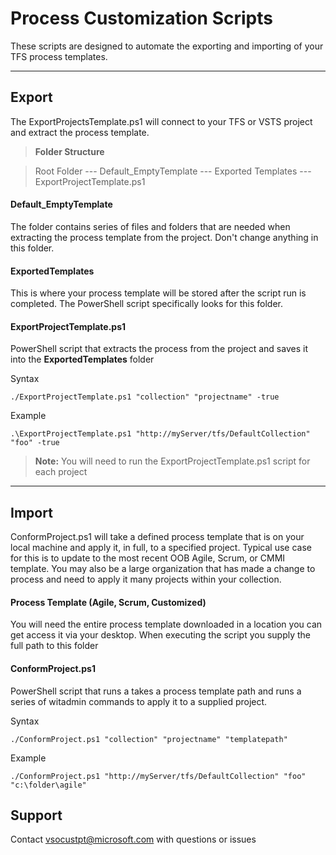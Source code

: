 Process Customization Scripts
===================


These scripts are designed to automate the exporting and importing of your TFS process templates.

----------


Export
-------------

The ExportProjectsTemplate.ps1 will connect to your TFS or VSTS project and extract the process template.
> **Folder Structure**

> Root Folder
> --- Default_EmptyTemplate
> --- Exported Templates
> --- ExportProjectTemplate.ps1
#### <i class="icon-folder"></i> Default_EmptyTemplate

The folder contains series of files and folders that are needed when extracting the process template from the project. Don't change anything in this folder.
#### <i class="icon-folder"></i> ExportedTemplates

This is where your process template will be stored after the script run is completed. The PowerShell script specifically looks for this folder. 

#### <i class="icon-file"></i> ExportProjectTemplate.ps1

PowerShell script that extracts the process from the project and saves it into the <i class="icon-folder"></i> **ExportedTemplates** folder

Syntax
```
./ExportProjectTemplate.ps1 "collection" "projectname" -true
```

Example
```
.\ExportProjectTemplate.ps1 "http://myServer/tfs/DefaultCollection" "foo" -true
```
> **Note:** You will need to run the ExportProjectTemplate.ps1 script for each project 

-------------

Import
-------------------

ConformProject.ps1 will take a defined process template that is on your local machine and apply it, in full, to a specified project. Typical use case for this is to update to the most recent OOB Agile, Scrum, or CMMI template. You may also be a large organization that has made a change to process and need to apply it many projects within your collection.

#### <i class="icon-folder"></i>Process Template (Agile, Scrum, Customized)
You will need the entire process template downloaded in a location you can get access it via your desktop. When executing the script you supply the full path to this folder 

#### <i class="icon-file"></i> ConformProject.ps1

PowerShell script that runs a takes a process template path and runs a series of witadmin commands to apply it to a supplied project.

Syntax
```
./ConformProject.ps1 "collection" "projectname" "templatepath"
```

Example
```
./ConformProject.ps1 "http://myServer/tfs/DefaultCollection" "foo" "c:\folder\agile"
```

Support
-------------------
Contact vsocustpt@microsoft.com with questions or issues